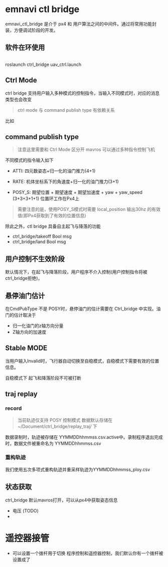 # emnavi ctl bridge

emnavi_ctl_bridge 是介于 px4 和 用户算法之间的中间件。通过将常用功能封装，方便调试阶段的开发。

## 软件在环使用

```bash

```
roslaunch ctrl_bridge uav_ctrl.launch


## Ctrl Mode

ctrl bridge 支持用户输入多种模式的控制指令，当输入不同模式时，对应的消息类型也会改变

> ctrl mode 与 command publish type 有依赖关系

比如


## command publish type

> 注意这里需要和 Ctrl Mode 区分开
mavros 可以通过多种指令控制飞机

不同模式的指令输入如下
- ATTI: 四元数姿态+归一化的油门推力(4+1)
- RATE: 机体坐标系下的角速度+归一化的油门推力(3+1)

- POSY_S: 期望位置 + 期望速度 + 期望加速度 + yaw + yaw_speed (3+3+3+1+1) 位置环工作在Px4上
<!-- - LMPC:  -->

> 需要注意的是，使用POSY_S模式时需要 local_position 输出30hz 的有效值(即Px4获取到了有效的位置信息)

除此之外，ctl bridge 具备自主起飞与降落的功能
  - ctrl_bridge/takeoff Bool msg
  - ctrl_bridge/land  Bool msg

## 用户控制不生效阶段

默认情况下，在起飞与降落阶段，用户程序不介入控制(用户控制指令将被ctrl_bridge拒绝)，



## 悬停油门估计

在CmdPubType 不是 POSY时，悬停油门的估计需要在
Ctrl_bridge 中实现。油门的估计取决于

- 归一化油门的z轴方向分量
- Z轴方向的加速度


## Stable MODE

当用户输入Invalid时，飞行器自动切换至自稳模式，自稳模式下需要有效的位置信息。

自稳模式下 起飞和降落阶段不可被打断


## traj replay
### record

> 当前轨迹仅支持 POSY 控制模式
> 数据默认存储在 ~/Document/ctrl_bridge/replay_traj/ 下

数据录制时，轨迹被存储在 YYMMDDhhmmss.csv.active中。录制程序退出完成时，数据文件被重命名为 YYMMDDhhmmss.csv

### 重构轨迹

我们使用五次多项式重构轨迹并重采样轨迹为YYMMDDhhmmss_ploy.csv



## 状态获取

ctrl_bridge 默认mavros打开，可以从px4中获取姿态信息

- 电压 (TODO)
- 

# 遥控器接管

- 可以设置一个拨杆用于切换 程序控制和遥控器控制，我们默认你有一个拨杆被设置成了